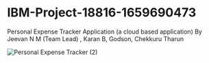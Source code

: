 # IBM-Project-18816-1659690473
Personal Expense Tracker Application (a cloud based application)
By Jeevan N M (Team Lead) , Karan B, Godson, Chekkuru Tharun

   ![Personal Expense Tracker (2)](https://user-images.githubusercontent.com/110239183/190894892-7a0614ce-8875-4974-915b-1517edd1393c.jpg)
